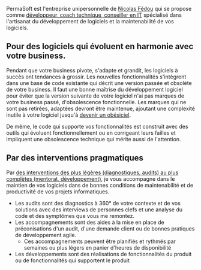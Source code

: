 PermaSoft est l'entreprise unipersonnelle de [Nicolas Fédou](contact) qui se propose comme [développeur, coach technique, conseiller en IT](services) spécialisé dans l'artisanat du développement de logiciels et la maintenabilité de vos logiciels.

## Pour des logiciels qui évoluent en harmonie avec votre business.

Pendant que votre business pivote, s'adapte et grandit, les logiciels à succès ont tendances à grossir.
Les nouvelles fonctionnalités s'intègrent dans une base de code existante qui décrit une version passée et obsolète de votre business. 
Il faut une bonne maîtrise du développement logiciel pour éviter que la version suivante de votre logiciel n'ai pas marques de votre business passé, d'obsolescence fonctionnelle.
Les marques qui ne sont pas retirées, adaptées devront être maintenue, ajoutant une complexité inutile à votre logiciel jusqu'à [devenir un obésiciel](salon/obesiciel.md). 

De même, le code qui supporte vos fonctionnalités est construit avec des outils qui évoluent fonctionnellement ou en corrigeant leurs failles et impliquent une obsolescence technique qui mérite aussi de l'attention.



## Par des interventions pragmatiques

Par [des interventions des plus légères (diagnostiques, audits) au plus complètes (mentorat, développement)](services), je vous accompagne dans le maintien de vos logiciels dans de bonnes conditions de maintenabilité et de productivité de vos projets informatiques.

* Les audits sont des diagnostics à 360° de votre contexte et de vos solutions avec des interviews de personnes clefs et une analyse du code et des symptômes que vous me remontez.
* Les accompagnements sont des aides à la mise en place de préconisations d'un audit, d'une demande client ou de bonnes pratiques de développement agile.
	* Ces accompagnements peuvent être planifiés et rythmés par semaines ou plus légers en panier d'heures de disponibilité
* Les développements sont des réalisations de fonctionnalités du produit ou de fonctionnalités qui supportent le produit

